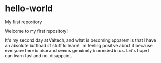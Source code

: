 # hello-world
My first repository

Welcome to my first repository!

It's my second day at Valtech, and what is becoming apparent is that I have an absolute buttload of stuff to learn! 
I'm feeling positive about it because everyone here is nice and seems genuinely interested in us. Let's hope I can learn fast and not disappoint.

